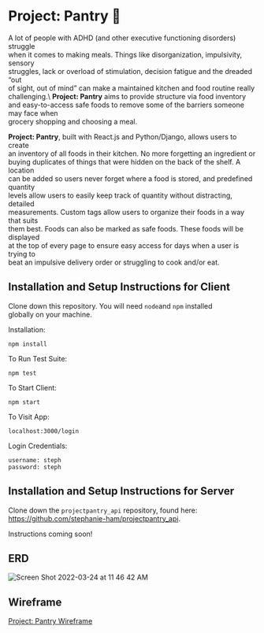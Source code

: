 # Project: Pantry 🥕

A lot of people with ADHD (and other executive functioning disorders) struggle \
when it comes to making meals. Things like disorganization, impulsivity, sensory \
struggles, lack or overload of stimulation, decision fatigue and the dreaded “out \
of sight, out of mind” can make a maintained kitchen and food routine really \
challenging.\ **Project: Pantry** aims to provide structure via food inventory \
and easy-to-access safe foods to remove some of the barriers someone may face when \
grocery shopping and choosing a meal. 

**Project: Pantry**, built with React.js and Python/Django, allows users to create \
an inventory of all foods in their kitchen. No more forgetting an ingredient or \
buying duplicates of things that were hidden on the back of the shelf. A location \
can be added so users never forget where a food is stored, and predefined quantity \
levels allow users to easily keep track of quantity without distracting, detailed \
measurements. Custom tags allow users to organize their foods in a way that suits \
them best. Foods can also be marked as safe foods. These foods will be displayed \
at the top of every page to ensure easy access for days when a user is trying to \
beat an impulsive delivery order or struggling to cook and/or eat. 

## Installation and Setup Instructions for Client

Clone down this repository. You will need `node`and `npm` installed \
globally on your machine.  

Installation:

`npm install`  

To Run Test Suite:  

`npm test`  

To Start Client:

`npm start`

To Visit App:

`localhost:3000/login`

Login Credentials: 

`username: steph`\
`password: steph`

## Installation and Setup Instructions for Server

Clone down the `projectpantry_api` repository, found here: \
https://github.com/stephanie-ham/projectpantry_api. 

Instructions coming soon!


## ERD

![Screen Shot 2022-03-24 at 11 46 42 AM](https://user-images.githubusercontent.com/81783826/159977528-88560749-6944-4ee8-8818-cb553a96077c.png)


## Wireframe

[Project: Pantry Wireframe](https://stephaniehamilton495356.invisionapp.com/freehand/Final-Capstone-7ruL0Nkbf?dsid_h=1e47ca13f8099abea3340c1f0a141f86791aeb6065c152c64ec3b1aa1a9b8718&uid_h=9aa87ce56e26718c778fe14fdd2dd7285d7831b075c9a5a4141b717fc9011788)


